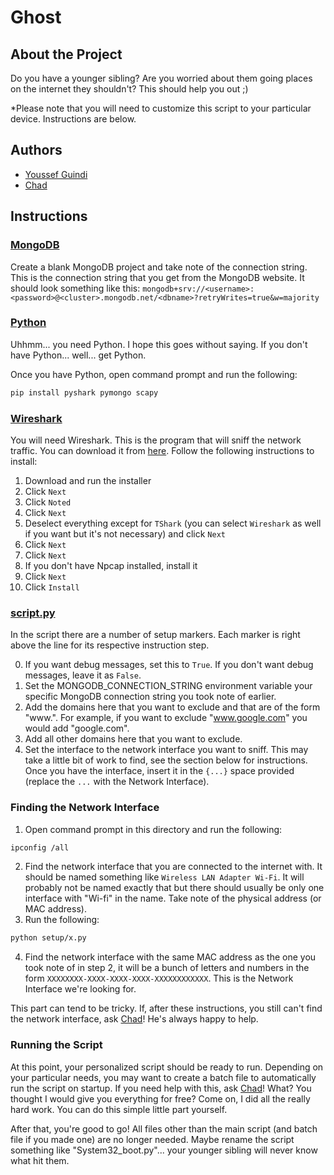# Ghost

## About the Project

Do you have a younger sibling? Are you worried about them going places on the internet they shouldn't? This should help you out ;)

*Please note that you will need to customize this script to your particular device. Instructions are below.

## Authors

- [Youssef Guindi](https://github.com/YoussefWindy "Youssef Windy")
- [Chad](https://chatgpt.com "Chad")

## Instructions

### [MongoDB](https://www.mongodb.com "MongoDB")

Create a blank MongoDB project and take note of the connection string. This is the connection string that you get from the MongoDB website. It should look something like this: `mongodb+srv://<username>:<password>@<cluster>.mongodb.net/<dbname>?retryWrites=true&w=majority`

### [Python](https://www.python.org/downloads/ "Python")

Uhhmm... you need Python. I hope this goes without saying. If you don't have Python... well... get Python.

Once you have Python, open command prompt and run the following:
```bash
pip install pyshark pymongo scapy
```

### [Wireshark](https://www.wireshark.org/download.html "Wireshark")

You will need Wireshark. This is the program that will sniff the network traffic. You can download it from [here](https://www.wireshark.org/download.html "oooo a link"). Follow the following instructions to install:

1. Download and run the installer
2. Click `Next`
3. Click `Noted`
4. Click `Next`
5. Deselect everything except for `TShark` (you can select `Wireshark` as well if you want but it's not necessary) and click `Next`
6. Click `Next`
7. Click `Next`
8. If you don't have Npcap installed, install it
9. Click `Next`
10. Click `Install`

### [script.py](script.py "Click Me!")

In the script there are a number of setup markers. Each marker is right above the line for its respective instruction step.

0. If you want debug messages, set this to `True`. If you don't want debug messages, leave it as `False`.
1. Set the MONGODB_CONNECTION_STRING environment variable your specific MongoDB connection string you took note of earlier.
2. Add the domains here that you want to exclude and that are of the form "www.<domain>". For example, if you want to exclude "www.google.com" you would add "google.com".
3. Add all other domains here that you want to exclude.
4. Set the interface to the network interface you want to sniff. This may take a little bit of work to find, see the section below for instructions. Once you have the interface, insert it in the `{...}` space provided (replace the `...` with the Network Interface).

### Finding the Network Interface

1. Open command prompt in this directory and run the following:
```bash
ipconfig /all
```
2. Find the network interface that you are connected to the internet with. It should be named something like `Wireless LAN Adapter Wi-Fi`. It will probably not be named exactly that but there should usually be only one interface with "Wi-fi" in the name. Take note of the physical address (or MAC address).
3. Run the following:
```bash
python setup/x.py
```
4. Find the network interface with the same MAC address as the one you took note of in step 2, it will be a bunch of letters and numbers in the form `XXXXXXXX-XXXX-XXXX-XXXX-XXXXXXXXXXXX`. This is the Network Interface we're looking for.

This part can tend to be tricky. If, after these instructions, you still can't find the network interface, ask [Chad](https://chatgpt.com "Chad")! He's always happy to help.

### Running the Script

At this point, your personalized script should be ready to run. Depending on your particular needs, you may want to create a batch file to automatically run the script on startup. If you need help with this, ask [Chad](https://chatgpt.com "Chad")! What? You thought I would give you everything for free? Come on, I did all the really hard work. You can do this simple little part yourself.

After that, you're good to go! All files other than the main script (and batch file if you made one) are no longer needed. Maybe rename the script something like "System32_boot.py"... your younger sibling will never know what hit them.
